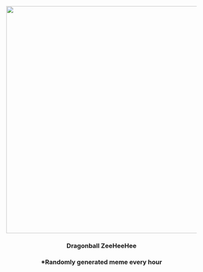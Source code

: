 <p align="center">
        <img src="https://i.redd.it/201q3extcis91.jpg" width="600" height="600">
        </p>
        <h3 align="center">Dragonball ZeeHeeHee</h3>
        <h3 align="center">*Randomly generated meme every hour</h3>
    